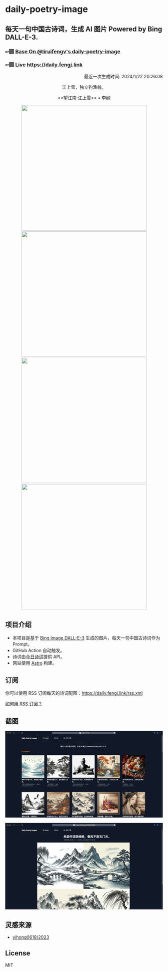 
# daily-poetry-image

## 每天一句中国古诗词，生成 AI 图片 Powered by Bing DALL-E-3.

### 👉🏽 [Base On @liruifengv's daily-poetry-image](https://github.com/liruifengv/daily-poetry-image)

### 👉🏽 [Live](https://daily.fengj.link) https://daily.fengj.link

<p align="right">
  最近一次生成时间: 2024/1/22 20:26:08
</p>
<p align="center">
江上雪，独立钓渔翁。
</p>
<p align="center">
<<望江南·江上雪>> • 李纲
</p>
<p align="center">
<img src="https://tse3.mm.bing.net/th/id/OIG.Ab0SUAqc45hgc7Gf.Cst" height="400" width="400" />
<img src="https://tse2.mm.bing.net/th/id/OIG.H4EdMp6q8TW09BxSzIGl" height="400" width="400" />
<img src="https://tse3.mm.bing.net/th/id/OIG..Lsq5oW3iob2_Q2k8mFi" height="400" width="400" />
<img src="https://tse2.mm.bing.net/th/id/OIG.UOLH2YFV7nq92z8hR2Rn" height="400" width="400" />
</p>

## 项目介绍

-   本项目是基于 [Bing Image DALL-E-3](https://www.bing.com/images/create) 生成的图片，每天一句中国古诗词作为 Prompt。
-   GitHub Action 自动触发。
-   诗词由[今日诗词](https://www.jinrishici.com/)提供 API。
-   网站使用 [Astro](https://astro.build) 构建。

## 订阅

你可以使用 RSS 订阅每天的诗词配图：https://daily.fengj.link/rss.xml

[如何用 RSS 订阅？](https://zhuanlan.zhihu.com/p/55026716)

## 截图

![图片列表](./screenshots/Snipaste_2023-12-28_21-00-26.png)

![图片详情](./screenshots/Snipaste_2023-12-28_21-00-53.png)

## 灵感来源

-   [yihong0618/2023](https://github.com/yihong0618/2023)

## License

MIT
